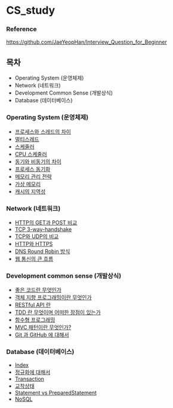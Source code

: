 # CS_study

### Reference 
https://github.com/JaeYeopHan/Interview_Question_for_Beginner 

## 목차 
- Operating System (운영체제)
- Network (네트워크)
- Development Common Sense (개발상식)
- Database (데이터베이스)

### <summary>Operating System (운영체제)</summary>
- [프로세스와 스레드의 차이](Operating-System/Process_Thread_Difference.md)
- [멀티스레드](Operating-System/MultiThread.md)
- [스케줄러](Operating-System/Scheduler.md)
- [CPU 스케줄러](Operating-System/CPU-Scheduling.md)
- [동기와 비동기의 차이](Operating-System/Sync-Async.md)
- [프로세스 동기화](Operating-System/Process-Synchronization.md)
- [메모리 관리 전략](https://github.com/pjw5521/CS_study/blob/main/Operating-System/%EB%A9%94%EB%AA%A8%EB%A6%AC%20%EA%B4%80%EB%A6%AC%20%EC%A0%84%EB%9E%B5.md)
- [가상 메모리](https://github.com/pjw5521/CS_study/blob/main/Operating-System/%EA%B0%80%EC%83%81%20%EB%A9%94%EB%AA%A8%EB%A6%AC.md)
- [캐시의 지역성](https://github.com/pjw5521/CS_study/blob/main/Operating-System/%EC%BA%90%EC%8B%9C%EC%9D%98%20%EC%A7%80%EC%97%AD%EC%84%B1.md)

### <summary>Network (네트워크)</summary>
- [HTTP의 GET과 POST 비교](Network/HTTP의-GET과-POST비교.md)
- [TCP 3-way-handshake](Network/TCP_3-way-handshake.md)
- [TCP와 UDP의 비교](Network/TCP와-UDP의-비교.md)
- [HTTP와 HTTPS](Network/HTTP와-HTTPS.md)
- [DNS Round Robin 방식](Network/DNS-Round-Robin.md)
- [웹 통신의 큰 흐름](Network/웹통신의-큰흐름.md)

### <summary>Development common sense (개발상식)</summary>
- [좋은 코드란 무엇인가](Development-common-sense/what-is-good-code.md)
- [객체 지향 프로그래밍이란 무엇인가](Development-common-sense/Object-Oriented-Programming.md)
- [RESTful API 란](Development-common-sense/RESTful-API란.md)
- [TDD 란 무엇이며 어떠한 장점이 있는가](Development-common-sense/TDD란-무엇이며-어떠한-장점이-있는가.md)
- [함수형 프로그래밍]()
- [MVC 패턴이란 무엇인가?]()
- [Git 과 GitHub 에 대해서](Development-common-sense/git-github.md)

### <summary>Database (데이터베이스)</summary>
- [Index](Database/Index.md)
- [정규화에 대해서](Database/정규화에대하여.md)
- [Transaction](Database/Transaction.md)
- [교착상태](Database/Deadlock.md)
- [Statement vs PreparedStatement]()
- [NoSQL]()
